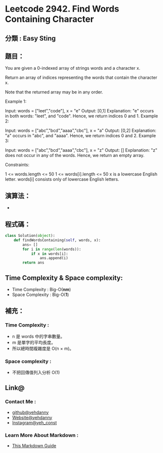 # Leetcode  2942. Find Words Containing Character

## 分類 : Easy Sting

## 題目：
You are given a 0-indexed array of strings words and a character x.

Return an array of indices representing the words that contain the character x.

Note that the returned array may be in any order.

 

Example 1:

Input: words = ["leet","code"], x = "e"
Output: [0,1]
Explanation: "e" occurs in both words: "leet", and "code". Hence, we return indices 0 and 1.
Example 2:

Input: words = ["abc","bcd","aaaa","cbc"], x = "a"
Output: [0,2]
Explanation: "a" occurs in "abc", and "aaaa". Hence, we return indices 0 and 2.
Example 3:

Input: words = ["abc","bcd","aaaa","cbc"], x = "z"
Output: []
Explanation: "z" does not occur in any of the words. Hence, we return an empty array.
 

Constraints:

1 <= words.length <= 50
1 <= words[i].length <= 50
x is a lowercase English letter.
words[i] consists only of lowercase English letters.

## 演算法：
- 

## 程式碼：
```python
class Solution(object):
    def findWordsContaining(self, words, x):
        ans= []
        for i in range(len(words)):
            if x in words[i]:
                ans.append(i)
        return ans
```
## Time Complexity & Space complexity:
- Time Complexity   :   Big-O(__nm__)
- Space Complexity   :  Big-O(__1__)

## 補充：
### Time Complexity :
- n 是 words 中的字串數量。
- m 是單字的平均長度。
- 所以總時間複雜度是 O(n × m)。
### Space complexity :
- 不把回傳值列入分析 O(1)

## Link@
### Contact Me : 
- [github@yehdanny](https://github.com/yehdanny)
- [Website@yehdanny](https://yehdanny.github.io/mypage/html/index.html)
- [Instagram@yeh_const](https://www.instagram.com/yeh_const?igsh=MTVlNTl2eGVkeWI2MA%3D%3D&utm_source=qr)
### Learn More About Markdown :
- [This Markdown Guide](https://www.markdownguide.org/)
